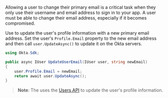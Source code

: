 Allowing a user to change their primary email is a critical task when they only use their username and email address to sign in to your app. A user must be able to change their email address, especially if it becomes compromised.

Use <StackSnippet snippet="mgmtsdklink" inline/> to update the user's profile information with a new primary email address. Set the user's `Profile.Email` property to the new email address and then call `user.UpdateAsync()` to update it on the Okta servers.

```csharp
using Okta.Sdk;

public async IUser UpdateUserEmail(IUser user, string newEmail)
{
    user.Profile.Email = newEmail;
    return await user.UpdateAsync();
}
```

> **Note**: The <StackSnippet snippet="mgmtsdklink" inline/> uses the [Users API](https://developer.okta.com/docs/api/openapi/okta-management/management/tag/User/#tag/User/operation/updateUser) to update the user's profile information.
